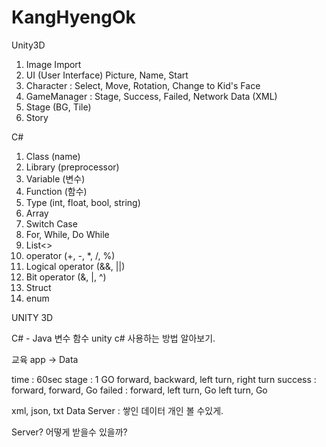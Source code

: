 # KangHyengOk

Unity3D
1. Image Import
2. UI (User Interface)  Picture, Name, Start
3. Character : Select, Move, Rotation, Change to Kid's Face
4. GameManager : Stage, Success, Failed, Network Data (XML)
5. Stage (BG, Tile)
6. Story

C#
1. Class (name)
2. Library (preprocessor)
3. Variable (변수)
4. Function (함수)
5. Type (int, float, bool, string)
6. Array
7. Switch Case
8. For, While, Do While
9. List<>
10. operator (+, -, *, /, %)
11. Logical operator (&&, ||)
12. Bit operator (&, |, ^)
13. Struct
14. enum

UNITY 3D  

C# - Java 
변수 
함수 
unity c# 사용하는 방법 알아보기.

교육 app -> 
Data 

time : 60sec
stage : 1
GO  forward, backward, left turn, right turn
success : forward, forward, Go
failed : forward, left turn, Go 
         left turn, Go

xml, json, txt
Data Server : 쌓인 데이터 개인 볼 수있게.



Server? 어떻게 받을수 있을까?
